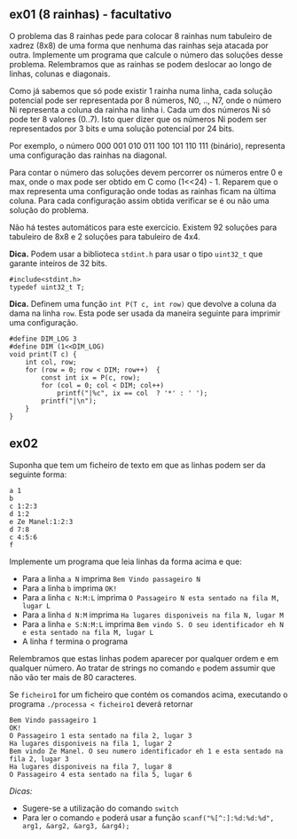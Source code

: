 ## ex01 (8 rainhas) - facultativo

O problema das 8 rainhas pede para colocar 8 rainhas num tabuleiro de xadrez
(8x8) de uma forma que nenhuma das rainhas seja atacada por outra.  Implemente
um programa que calcule o número das soluções desse problema.  Relembramos que
as rainhas se podem deslocar ao longo de linhas, colunas e diagonais.

Como já sabemos que só pode existir 1 rainha numa linha, cada solução
potencial pode ser representada por 8 números, N0, .., N7, onde o número Ni
representa a coluna da rainha na linha i. Cada um dos números Ni só pode ter 8 valores (0..7).
Isto quer dizer que os números Ni podem ser representados por 3 bits e uma
solução potencial por 24 bits.

Por exemplo, o número 000 001 010 011 100 101 110 111 (binário), representa uma configuração
das rainhas na diagonal.

Para contar o número das soluções devem percorrer os números entre 0 e max,
onde o max pode ser obtido em C como (1<<24) - 1.  Reparem que o max representa
uma configuração onde todas as rainhas ficam na última coluna.
Para cada configuração assim obtida verificar se é ou não uma solução do problema.

Não há testes automáticos para este exercício. Existem 92 soluções para
tabuleiro de 8x8 e 2 soluções para tabuleiro de 4x4.

__Dica.__  Podem usar a biblioteca `stdint.h` para usar o tipo `uint32_t`
que garante inteiros de 32 bits.

    #include<stdint.h>
    typedef uint32_t T;

__Dica.__  Definem uma função `int P(T c, int row)` que devolve a coluna da
dama na linha `row`. Esta pode ser usada da maneira seguinte para imprimir uma
configuração.

    #define DIM_LOG 3
    #define DIM (1<<DIM_LOG)
    void print(T c) {
        int col, row;
        for (row = 0; row < DIM; row++)  {
            const int ix = P(c, row);
            for (col = 0; col < DIM; col++)
                printf("|%c", ix == col  ? '*' : ' ');
            printf("|\n");
        }
    }

## ex02

Suponha que tem um ficheiro de texto em que as linhas podem ser da seguinte forma:

    a 1
    b
    c 1:2:3
    d 1:2
    e Ze Manel:1:2:3
    d 7:8
    c 4:5:6
    f

Implemente um programa que leia linhas da forma acima e que:

- Para a linha `a N` imprima `Bem Vindo passageiro N`
- Para a linha `b` imprima `OK!`
- Para a linha `c N:M:L` imprima `O Passageiro N esta sentado na fila M, lugar L`
- Para a linha `d N:M` imprima `Ha lugares disponiveis na fila N, lugar M`
- Para a linha `e S:N:M:L` imprima `Bem vindo S. O seu identificador eh N e esta sentado na fila M, lugar L`
- A linha `f` termina o programa

Relembramos que estas linhas podem aparecer por qualquer ordem e em qualquer número.
Ao tratar de strings no comando `e` podem assumir que não vão ter mais de 80 caracteres.

Se `ficheiro1` for um ficheiro que contém os comandos acima, executando o programa `./processa < ficheiro1` deverá retornar

    Bem Vindo passageiro 1
    OK!
    O Passageiro 1 esta sentado na fila 2, lugar 3
    Ha lugares disponiveis na fila 1, lugar 2
    Bem vindo Ze Manel. O seu numero identificador eh 1 e esta sentado na fila 2, lugar 3
    Ha lugares disponiveis na fila 7, lugar 8
    O Passageiro 4 esta sentado na fila 5, lugar 6

*Dicas:*

- Sugere-se a utilização do comando `switch`
- Para ler o comando `e` poderá usar a função `scanf("%[^:]:%d:%d:%d", arg1, &arg2, &arg3, &arg4);`
